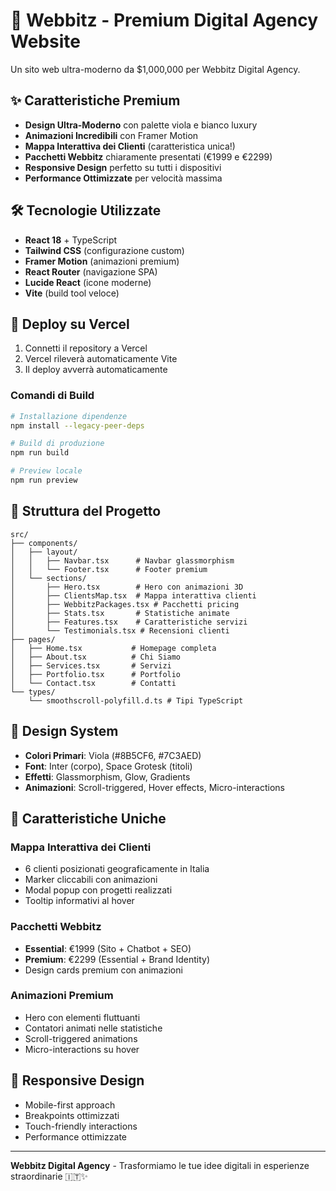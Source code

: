 # 🚀 Webbitz - Premium Digital Agency Website

Un sito web ultra-moderno da $1,000,000 per Webbitz Digital Agency.

## ✨ Caratteristiche Premium

- **Design Ultra-Moderno** con palette viola e bianco luxury
- **Animazioni Incredibili** con Framer Motion
- **Mappa Interattiva dei Clienti** (caratteristica unica!)
- **Pacchetti Webbitz** chiaramente presentati (€1999 e €2299)
- **Responsive Design** perfetto su tutti i dispositivi
- **Performance Ottimizzate** per velocità massima

## 🛠️ Tecnologie Utilizzate

- **React 18** + TypeScript
- **Tailwind CSS** (configurazione custom)
- **Framer Motion** (animazioni premium)
- **React Router** (navigazione SPA)
- **Lucide React** (icone moderne)
- **Vite** (build tool veloce)

## 🚀 Deploy su Vercel

1. Connetti il repository a Vercel
2. Vercel rileverà automaticamente Vite
3. Il deploy avverrà automaticamente

### Comandi di Build

```bash
# Installazione dipendenze
npm install --legacy-peer-deps

# Build di produzione
npm run build

# Preview locale
npm run preview
```

## 📁 Struttura del Progetto

```
src/
├── components/
│   ├── layout/
│   │   ├── Navbar.tsx      # Navbar glassmorphism
│   │   └── Footer.tsx      # Footer premium
│   └── sections/
│       ├── Hero.tsx        # Hero con animazioni 3D
│       ├── ClientsMap.tsx  # Mappa interattiva clienti
│       ├── WebbitzPackages.tsx # Pacchetti pricing
│       ├── Stats.tsx       # Statistiche animate
│       ├── Features.tsx    # Caratteristiche servizi
│       └── Testimonials.tsx # Recensioni clienti
├── pages/
│   ├── Home.tsx           # Homepage completa
│   ├── About.tsx          # Chi Siamo
│   ├── Services.tsx       # Servizi
│   ├── Portfolio.tsx      # Portfolio
│   └── Contact.tsx        # Contatti
└── types/
    └── smoothscroll-polyfill.d.ts # Tipi TypeScript
```

## 🎨 Design System

- **Colori Primari**: Viola (#8B5CF6, #7C3AED)
- **Font**: Inter (corpo), Space Grotesk (titoli)
- **Effetti**: Glassmorphism, Glow, Gradients
- **Animazioni**: Scroll-triggered, Hover effects, Micro-interactions

## 🌟 Caratteristiche Uniche

### Mappa Interattiva dei Clienti
- 6 clienti posizionati geograficamente in Italia
- Marker cliccabili con animazioni
- Modal popup con progetti realizzati
- Tooltip informativi al hover

### Pacchetti Webbitz
- **Essential**: €1999 (Sito + Chatbot + SEO)
- **Premium**: €2299 (Essential + Brand Identity)
- Design cards premium con animazioni

### Animazioni Premium
- Hero con elementi fluttuanti
- Contatori animati nelle statistiche
- Scroll-triggered animations
- Micro-interactions su hover

## 📱 Responsive Design

- Mobile-first approach
- Breakpoints ottimizzati
- Touch-friendly interactions
- Performance ottimizzate

---

**Webbitz Digital Agency** - Trasformiamo le tue idee digitali in esperienze straordinarie 🇮🇹✨
